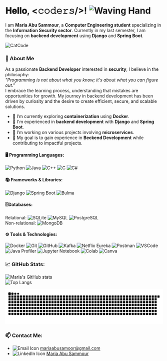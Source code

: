 # 𝐇𝐞𝐥𝐥𝐨, <𝚌𝚘𝚍𝚎𝚛𝚜/>! ![Waving Hand](https://github.com/JayantGoel001/JayantGoel001/blob/master/GIF/Hi.gif)

I am **Maria Abu Sammour**, a **Computer Engineering student** specializing in the **Information Security sector**. Currently in my last semester, I am focusing on **backend development** using **Django** and **Spring Boot**.

![CatCode](https://github.com/sharif-islam96403/sharif-islam96403/blob/main/CatCode.gif)

### 🌟 About Me

As a passionate **Backend Developer** interested in **security**, I believe in the philosophy:  
*"Programming is not about what you know; it's about what you can figure out."*  
I embrace the learning process, understanding that mistakes are opportunities for growth. My journey in backend development has been driven by curiosity and the desire to create efficient, secure, and scalable solutions.
- 🌱 I’m currently exploring **containerization** using **Docker**.
- 💼 I'm experienced in **backend development** with **Django** and **Spring Boot**. 
- 🔭 I’m working on various projects involving **microservices**.
- 🎯 My goal is to gain experience in **Beckend Development** while contributing to impactful projects.


#### 🖥️ Programming Languages: 
![Python](https://img.shields.io/badge/Python-%2314354C.svg?style=flat&logo=python&logoColor=white)
![Java](https://img.shields.io/badge/Java-%23ED8B00.svg?style=flat&logo=java&logoColor=white)
![C++](https://img.shields.io/badge/C++-%2300599C.svg?style=flat&logo=c%2B%2B&logoColor=white)
![C](https://img.shields.io/badge/C-%2300599C.svg?style=flat&logo=c&logoColor=white)
![C#](https://img.shields.io/badge/C%23-%23239120.svg?style=flat&logo=c-sharp&logoColor=white)

#### 📚 Frameworks & Libraries: 
![Django](https://img.shields.io/badge/Django-%23092E20.svg?style=flat&logo=django&logoColor=white)
![Spring Boot](https://img.shields.io/badge/Spring%20Boot-%236DB33F.svg?style=flat&logo=spring-boot&logoColor=white)
![Bulma](https://img.shields.io/badge/Bulma-%2300D1B2.svg?style=flat&logo=bulma&logoColor=white)

#### 🗄️Databases: 
Relational: ![SQLite](https://img.shields.io/badge/SQLite-%2307405e.svg?style=flat&logo=sqlite&logoColor=white) ![MySQL](https://img.shields.io/badge/MySQL-%2300f.svg?style=flat&logo=mysql&logoColor=white) ![PostgreSQL](https://img.shields.io/badge/PostgreSQL-%23316192.svg?style=flat&logo=postgresql&logoColor=white)  
Non-relational: ![MongoDB](https://img.shields.io/badge/MongoDB-%2347A248.svg?style=flat&logo=mongodb&logoColor=white)

#### ⚙️ Tools & Technologies: 
![Docker](https://img.shields.io/badge/Docker-%230db7ed.svg?style=flat&logo=docker&logoColor=white)
![Git](https://img.shields.io/badge/Git-%23F05033.svg?style=flat&logo=git&logoColor=white)
![GitHub](https://img.shields.io/badge/GitHub-%23181717.svg?style=flat&logo=github&logoColor=white)
![Kafka](https://img.shields.io/badge/Apache%20Kafka-%2302314E.svg?style=flat&logo=apache-kafka&logoColor=white)
![Netflix Eureka](https://img.shields.io/badge/Netflix%20Eureka-%23B9090B.svg?style=flat&logo=netflix&logoColor=white)
![Postman](https://img.shields.io/badge/Postman-%23FF6C37.svg?style=flat&logo=postman&logoColor=white)
![VSCode](https://img.shields.io/badge/Visual%20Studio%20Code-%23007ACC.svg?style=flat&logo=visual-studio-code&logoColor=white)
![Java Profiler](https://img.shields.io/badge/Java%20Profiler-%23C07200.svg?style=flat&logo=java&logoColor=white)
![Jupyter Notebook](https://img.shields.io/badge/Jupyter%20Notebook-%23F37626.svg?style=flat&logo=jupyter&logoColor=white)
![Colab](https://img.shields.io/badge/Google%20Colab-%F9AB00.svg?style=flat&logo=googlecolab&logoColor=white)
![Canva](https://img.shields.io/badge/Canva-%23E03C31.svg?style=flat&logo=canva&logoColor=white)


### 📈 GitHub Stats:

![Maria's GitHub stats](https://github-readme-stats.vercel.app/api?username=Maria-Samoor&show_icons=true&theme=radical)  
![Top Langs](https://github-readme-stats.vercel.app/api/top-langs/?username=Maria-Samoor&layout=compact&theme=radical)

![GitHub Snake](https://github.com/7oSkaaa/7oSkaaa/blob/output/github-contribution-grid-snake.svg?)

### 📫 Contact Me:

- ![Email Icon](https://img.icons8.com/ios-filled/50/000000/gmail.png)  [mariaabusamoor@gmail.com](mailto:mariaabusamoor@gmail.com)  
- ![LinkedIn Icon](https://img.icons8.com/ios-filled/50/000000/linkedin.png)  [Maria Abu Sammour](https://www.linkedin.com/in/mariaabusamoor)
